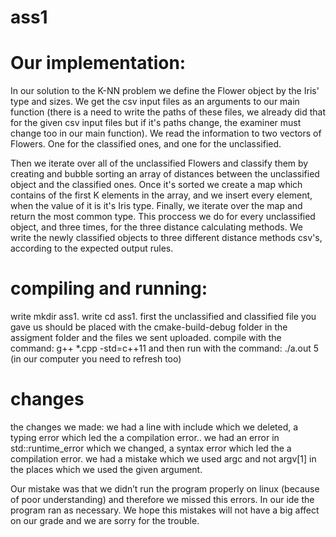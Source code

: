 # ass1

# Our implementation:

In our solution to the K-NN problem we define the Flower object by the Iris' type and sizes. We get the csv input files as an arguments to our main function
(there is a need to write the paths of these files, we already did that for the given csv input files but if it's paths change, the examiner must change too in our main function). We read the information to two vectors of Flowers. One for the classified ones, and one for the unclassified.

Then we iterate over all of the unclassified Flowers and classify them by creating and bubble sorting an array of distances between the unclassified object and the classified ones. Once it's sorted we create a map which contains of the first K elements in the array, and we insert every element, when the value of it is it's
Iris type. Finally, we iterate over the map and return the most common type. 
This proccess we do for every unclassified object, and three times, for the three distance calculating methods.
We write the newly classified objects to three different distance methods csv's, according to the expected output rules.

# compiling and running:
write mkdir ass1.
write cd ass1.
first the unclassified and classified file you gave us should be placed with the cmake-build-debug folder in the assigment folder and the files we sent uploaded.
compile with the command:
g++ *.cpp -std=c++11
and then run with the command:
./a.out 5
(in our computer you need to refresh too)

# changes
the changes we made:
we had a line with include which we deleted, a typing error which led the a compilation error..
we had an error in std::runtime_error which we changed, a syntax error which led the a compilation error.
we had a mistake which we used argc and not argv[1] in the places which we used the given argument.

Our mistake was that we didn’t  run the program properly on linux (because of poor understanding) and therefore we missed this errors.
In our ide the program ran as necessary.
We hope this mistakes will not have a big affect on our grade and we are sorry for the trouble.
